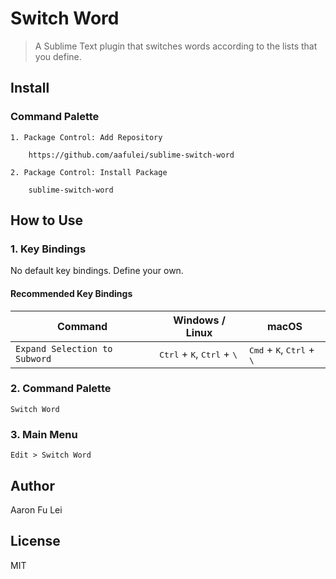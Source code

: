 # Switch Word

> A Sublime Text plugin that switches words according to the lists that you define.

## Install

### Command Palette

```
1. Package Control: Add Repository

    https://github.com/aafulei/sublime-switch-word

2. Package Control: Install Package

    sublime-switch-word
```

## How to Use

### 1. Key Bindings

No default key bindings. Define your own.

#### Recommended Key Bindings

| Command                       | Windows / Linux                                                   | macOS                                                           |
| -------                       | ---------------                                                   | -----                                                           |
| `Expand Selection to Subword` | <kbd>Ctrl</kbd> + <kbd>K</kbd>,  <kbd>Ctrl</kbd> + <kbd>\\</kbd>  | <kbd>Cmd</kbd> + <kbd>K</kbd>,  <kbd>Ctrl</kbd> + <kbd>\\</kbd> |

### 2. Command Palette

```
Switch Word
```

### 3. Main Menu

```
Edit > Switch Word
```

## Author

Aaron Fu Lei

## License

MIT
